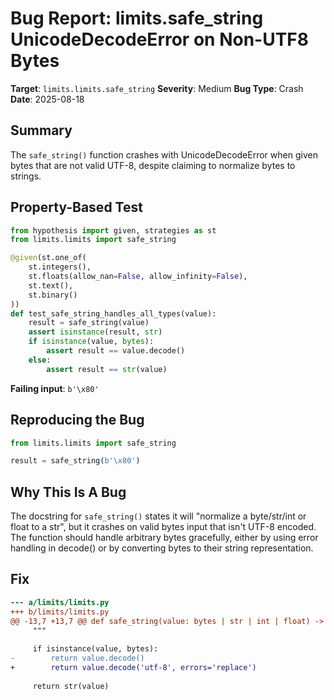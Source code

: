 # Bug Report: limits.safe_string UnicodeDecodeError on Non-UTF8 Bytes

**Target**: `limits.limits.safe_string`
**Severity**: Medium
**Bug Type**: Crash
**Date**: 2025-08-18

## Summary

The `safe_string()` function crashes with UnicodeDecodeError when given bytes that are not valid UTF-8, despite claiming to normalize bytes to strings.

## Property-Based Test

```python
from hypothesis import given, strategies as st
from limits.limits import safe_string

@given(st.one_of(
    st.integers(),
    st.floats(allow_nan=False, allow_infinity=False),
    st.text(),
    st.binary()
))
def test_safe_string_handles_all_types(value):
    result = safe_string(value)
    assert isinstance(result, str)
    if isinstance(value, bytes):
        assert result == value.decode()
    else:
        assert result == str(value)
```

**Failing input**: `b'\x80'`

## Reproducing the Bug

```python
from limits.limits import safe_string

result = safe_string(b'\x80')
```

## Why This Is A Bug

The docstring for `safe_string()` states it will "normalize a byte/str/int or float to a str", but it crashes on valid bytes input that isn't UTF-8 encoded. The function should handle arbitrary bytes gracefully, either by using error handling in decode() or by converting bytes to their string representation.

## Fix

```diff
--- a/limits/limits.py
+++ b/limits/limits.py
@@ -13,7 +13,7 @@ def safe_string(value: bytes | str | int | float) -> str:
     """
 
     if isinstance(value, bytes):
-        return value.decode()
+        return value.decode('utf-8', errors='replace')
 
     return str(value)
```